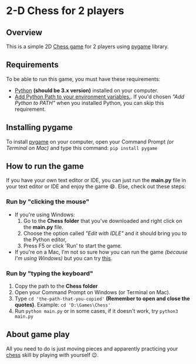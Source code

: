 # 2-D Chess for 2 players

## Overview

This is a simple 2D [Chess game][chess-rules] for 2 players using [pygame][pygame-docs] library.

## Requirements

To be able to run this game, you must have these requirements:

- [Python][python-download] **(should be 3.x version)** installed on your computer.
- [Add Python Path to your environment variables.][add-env-path]. If you'd chosen _"Add Python to PATH"_ when you installed Python, you can skip this requirement.

## Installing pygame

To install [pygame][pygame-docs] on your computer, open your Command Prompt _(or Terminal on Mac)_ and type this command: `pip install pygame`

## How to run the game

If you have your own text editor or IDE, you can just run the **main.py** file in your text editor or IDE and enjoy the game 😄. Else, check out these steps:

### Run by "clicking the mouse"

- If you're using Windows:
  1. Go to the **Chess folder** that you've downloaded and right click on the **main.py** file.
  2. Choose the option called _"Edit with IDLE"_ and it should bring you to the Python editor,
  3. Press F5 or click 'Run' to start the game.
- If you're on a Mac, I'm not so sure how you can run the game _(because I'm using Windows)_ but you can try [this][python-mac].

### Run by "typing the keyboard"

1. Copy the path to the **Chess folder**
2. Open your Command Prompt on Windows (or Terminal on Mac).
3. Type `cd 'the-path-that-you-copied'` **(Remember to open and close the quotes)**. Example: `cd 'D:\Games\Chess'`
4. Run `python main.py` or in some cases, if it doesn't work, try `python3 main.py`

## About game play

All you need to do is just moving pieces and apparently practicing your [chess][chess-rules] skill by playing with yourself 😉.

[python-download]: https://www.python.org/downloads/
[python-mac]: https://docs.python.org/3/using/mac.html
[pygame-docs]: https://www.pygame.org/docs/
[add-env-path]: https://www.educative.io/edpresso/how-to-add-python-to-path-variable-in-windows
[chess-rules]: https://en.wikipedia.org/wiki/Rules_of_chess
